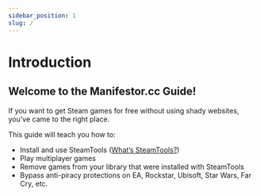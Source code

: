 ```yaml
---
sidebar_position: 1
slug: /
---
```


# Introduction
## Welcome to the Manifestor.cc Guide!

If you want to get Steam games for free without using shady websites, you’ve came to the right place.

This guide will teach you how to:

- Install and use SteamTools ([What’s SteamTools?](/faq#whats-steamtools))
- Play multiplayer games
- Remove games from your library that were installed with SteamTools
- Bypass anti-piracy protections on EA, Rockstar, Ubisoft, Star Wars, Far Cry, etc.